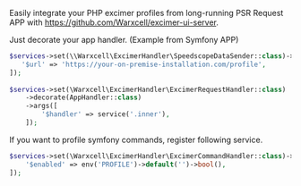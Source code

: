 Easily integrate your PHP excimer profiles from long-running PSR Request APP
with https://github.com/Warxcell/excimer-ui-server.

Just decorate your app handler. (Example from Symfony APP)

```php
$services->set(\\Warxcell\ExcimerHandler\SpeedscopeDataSender::class)->args([
   '$url' => 'https://your-on-premise-installation.com/profile',
]);
        
$services->set(\Warxcell\ExcimerHandler\ExcimerRequestHandler::class)
    ->decorate(AppHandler::class)
    ->args([
        '$handler' => service('.inner'),
    ]);
```

If you want to profile symfony commands, register following service.

```php
$services->set(\Warxcell\ExcimerHandler\ExcimerCommandHandler::class)->args([
    '$enabled' => env('PROFILE')->default('')->bool(),
]);
```
